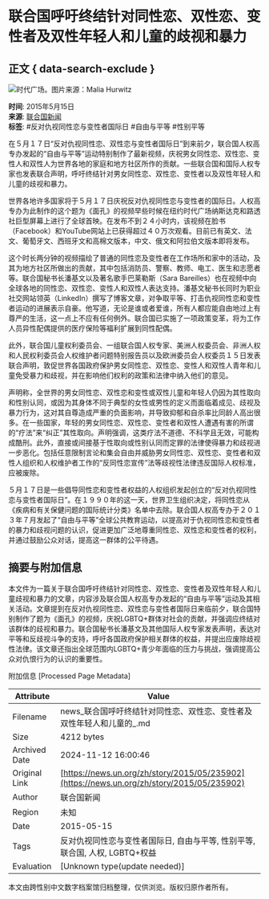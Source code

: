# 联合国呼吁终结针对同性恋、双性恋、变性者及双性年轻人和儿童的歧视和暴力

## 正文 { data-search-exclude }


![时代广场。图片来源：Malia Hurwitz](https://global.unitednations.entermediadb.net/assets/mediadb/services/module/asset/downloads/preset/assets/2015/05/21831/image1170x530cropped.jpg)

**时间**: 2015年5月15日  
**来源**: [联合国新闻](https://news.un.org/zh/story/2015/05/235902)  
**标签**: #反对仇视同性恋与变性者国际日 #自由与平等 #性别平等  

在５月１７日“反对仇视同性恋、双性恋与变性者国际日”到来前夕，联合国人权高专办发起的“自由与平等”运动特别制作了最新视频，庆祝男女同性恋、双性恋、变性人和双性人为世界各地的家庭和地方社区所作的贡献。一些联合国和国际人权专家也发表联合声明，呼吁终结针对男女同性恋、双性恋、变性者以及双性年轻人和儿童的歧视和暴力。

世界各地许多国家将于５月１７日庆祝反对仇视同性恋与变性者的国际日。人权高专办为此制作的这个题为《面孔》的视频早些时候在纽约时代广场纳斯达克和路透社巨型屏幕上进行了全球首映。在发布不到２４小时内，该视频在脸书（Facebook）和YouTube网站上已获得超过４０万次观看。目前已有英文、法文、葡萄牙文、西班牙文和高棉文版本，中文、俄文和阿拉伯文版本即将发布。

这个时长两分钟的视频描绘了普通的同性恋及变性者在工作场所和家中的活动，及其为地方社区所做出的贡献，其中包括消防员、警察、教师、电工、医生和志愿者等。联合国秘书长潘基文以及著名歌手巴莱勒斯（Sara Bareilles）也在视频中向全球各地的同性恋、双性恋、变性人和双性人表达支持。潘基文秘书长同时为职业社交网站领英（LinkedIn）撰写了博客文章，对争取平等、打击仇视同性恋和变性者运动的进展表示自豪。他写道，无论是谁或者爱谁，所有人都应能自由地过上有尊严的生活，这一点上不应有任何例外。联合国已实施了一项政策变革，将为工作人员异性配偶提供的医疗保险等福利扩展到同性配偶。

此外，联合国儿童权利委员会、一组联合国人权专家、美洲人权委员会、非洲人权和人民权利委员会人权维护者问题特别报告员以及欧洲委员会人权委员１５日发表联合声明，敦促世界各国政府保护男女同性恋、双性恋、变性人和双性人青年和儿童免受暴力和歧视，并在影响他们权利的政策和法律中纳入他们的意见。

声明称，全世界的男女同性恋、双性恋和变性或双性儿童和年轻人仍因为其性取向和性别认同，或因为其身体不同于典型的女性或男性的定义而面临着成见、歧视及暴力行为，这对其自尊造成严重的负面影响，并导致抑郁和自杀率比同龄人高出很多。在一些国家，年轻的男女同性恋、双性恋、变性者和双性人遭遇有害的所谓的“疗法”来“纠正”其性取向。声明强调，这类疗法不道德、不科学且无效，可能构成酷刑。此外，直接或间接基于性取向或性别认同而定罪的法律使得暴力和歧视进一步恶化。包括任意限制言论和集会自由并威胁男女同性恋、双性恋、变性者和双性人组织和人权维护者工作的“反同性恋宣传”法等歧视性法律违反国际人权标准，应被废除。

５月１７日是一些倡导同性恋和变性者权益的人权组织发起创立的“反对仇视同性恋与变性者国际日”。在１９９０年的这一天，世界卫生组织决定，将同性恋从《疾病和有关保健问题的国际统计分类》名单中去除。联合国人权高专办于２０１３年７月发起了“自由与平等”全球公共教育运动，以提高对于仇视同性恋和变性者的暴力和歧视问题的认识，促进更加广泛地尊重同性恋、双性恋和变性者的权利，并通过鼓励公众对话，提高这一群体的公平待遇。

## 摘要与附加信息

<!-- tcd_abstract -->
本文件为一篇关于联合国呼吁终结针对同性恋、双性恋、变性者及双性年轻人和儿童歧视和暴力的文章，内容涉及联合国人权高专办发起的“自由与平等”运动及其相关活动。文章提到在反对仇视同性恋、双性恋与变性者国际日来临前夕，联合国特别制作了题为《面孔》的视频，庆祝LGBTQ+群体对社会的贡献，并强调应终结对该群体的歧视和暴力。联合国秘书长潘基文及其他国际人权专家发表声明，表达对平等和反歧视斗争的支持，呼吁各国政府保护相关群体的权益，并提出应废除歧视性法律。该文章还指出全球范围内LGBTQ+青少年面临的压力与挑战，强调提高公众对仇恨行为的认识的重要性。
<!-- tcd_abstract_end -->

附加信息 [Processed Page Metadata]

| Attribute       | Value                                  |
|-----------------|----------------------------------------|
| Filename        | news_联合国呼吁终结针对同性恋、双性恋、变性者及双性年轻人和儿童的_.md                             |
| Size            | 4212 bytes                           |
| Archived Date   | 2024-11-12 16:00:46                             |
| Original Link   | [https://news.un.org/zh/story/2015/05/235902](https://news.un.org/zh/story/2015/05/235902)                       |
| Author          | 联合国新闻                               |
| Region          | 未知                               |
| Date            | 2015-05-15                                 |
| Tags            | 反对仇视同性恋与变性者国际日, 自由与平等, 性别平等, 联合国, 人权, LGBTQ+权益                                 |
| Evaluation            | [Unknown type(update needed)]                                 |
<!-- tcd_table_end -->

本文由跨性别中文数字档案馆归档整理，仅供浏览。版权归原作者所有。
